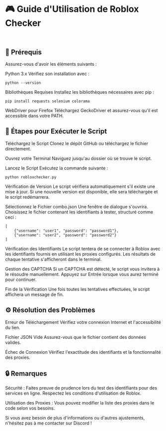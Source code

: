 # 🎮 Guide d'Utilisation de Roblox Checker<br><br>
## 🚀 Prérequis

Assurez-vous d'avoir les éléments suivants :

Python 3.x
Vérifiez son installation avec :

    python --version

Bibliothèques Requises
Installez les bibliothèques nécessaires avec pip :

    pip install requests selenium colorama

WebDriver pour Firefox
Téléchargez GeckoDriver et assurez-vous qu'il est accessible dans votre PATH.

## 🏁 Étapes pour Exécuter le Script

Téléchargez le Script
Clonez le dépôt GitHub ou téléchargez le fichier directement.

Ouvrez votre Terminal
Naviguez jusqu'au dossier où se trouve le script.

Lancez le Script
Exécutez la commande suivante :

    python robloxchecker.py

Vérification de Version
Le script vérifiera automatiquement s'il existe une mise à jour. Si une nouvelle version est disponible, elle sera téléchargée et le script redémarrera.

Sélectionnez le Fichier combo.json
Une fenêtre de dialogue s'ouvrira. Choisissez le fichier contenant les identifiants à tester, structuré comme ceci :

    [
        {"username": "user1", "password": "password1"},
        {"username": "user2", "password": "password2"}
    ]

Vérification des Identifiants
Le script tentera de se connecter à Roblox avec les identifiants fournis en utilisant les proxies configurés. Les résultats de chaque tentative s'afficheront dans le terminal.

Gestion des CAPTCHA
Si un CAPTCHA est détecté, le script vous invitera à le résoudre manuellement. Appuyez sur Entrée lorsque vous aurez terminé pour continuer.

Fin de la Vérification
Une fois toutes les tentatives effectuées, le script affichera un message de fin.

## ⚙️ Résolution des Problèmes

Erreur de Téléchargement
Vérifiez votre connexion Internet et l'accessibilité du lien.

Fichier JSON Vide
Assurez-vous que le fichier contient des données valides.

Échec de Connexion
Vérifiez l'exactitude des identifiants et la fonctionnalité des proxies.

## 🔒 Remarques

Sécurité : Faites preuve de prudence lors du test des identifiants pour des services en ligne. Respectez les conditions d'utilisation de Roblox.

Utilisation des Proxies : Vous pouvez modifier la liste des proxies dans le code selon vos besoins.
    
Si vous avez besoin de plus d'informations ou d'autres ajustements, n'hésitez pas à me contacter sur Discord !
